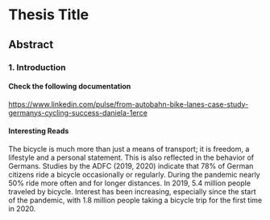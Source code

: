 # Thesis Title

## Abstract
### 1. Introduction

#### Check the following documentation
https://www.linkedin.com/pulse/from-autobahn-bike-lanes-case-study-germanys-cycling-success-daniela-1erce

#### Interesting Reads
The bicycle is much more than just a means of transport; it is freedom, a lifestyle and a personal statement. 
This is also reflected in the behavior of Germans. Studies by the ADFC (2019, 2020) indicate that 78% of German citizens ride a bicycle occasionally or regularly. 
During the pandemic nearly 50% ride more often and for longer distances. 
In 2019, 5.4 million people traveled by bicycle. 
Interest has been increasing, especially since the start of the pandemic, with 1.8 million people taking a bicycle trip for the first time in 2020.
